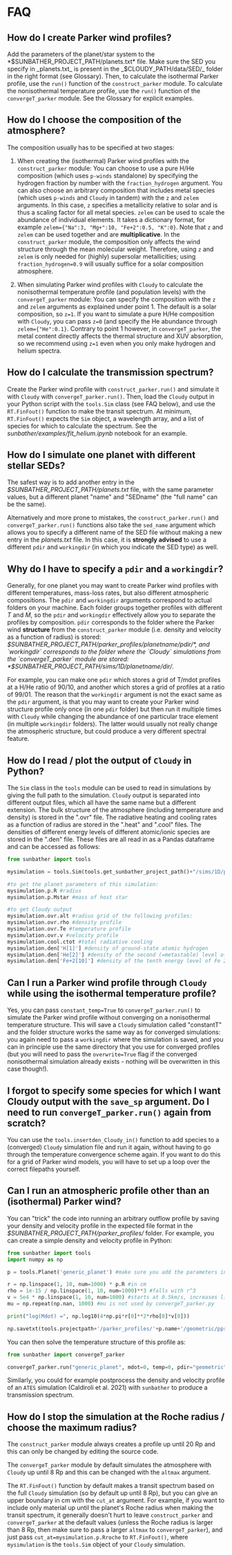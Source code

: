 # FAQ

## How do I create Parker wind profiles?

Add the parameters of the planet/star system to the *$SUNBATHER_PROJECT_PATH/planets.txt* file. Make sure the SED you specify in _planets.txt_ is present in the _$CLOUDY_PATH/data/SED/_ folder in the right format (see Glossary). Then, to calculate the isothermal Parker profile, use the `run()` function of the `construct_parker` module. To calculate the nonisothermal temperature profile, use the `run()` function of the `convergeT_parker` module. See the Glossary for explicit examples. 

## How do I choose the composition of the atmosphere?

The composition usually has to be specified at two stages:  

1. When creating the (isothermal) Parker wind profiles with the `construct_parker` module: You can choose to use a pure H/He composition (which uses `p-winds` standalone) by specifying the hydrogen fraction by number with the `fraction_hydrogen` argument. You can also choose an arbitrary composition that includes metal species (which uses `p-winds` and `Cloudy` in tandem) with the `z` and `zelem` arguments. In this case, `z` specifies a metallicity relative to solar and is thus a scaling factor for all metal species. `zelem` can be used to scale the abundance of individual elements. It takes a dictionary format, for example `zelem={"Na":3, "Mg+":10, "Fe+2":0.5, "K":0}`. Note that `z` and `zelem` can be used together and are **multiplicative**. In the `construct_parker` module, the composition only affects the wind structure through the mean molecular weight. Therefore, using `z` and `zelem` is only needed for (highly) supersolar metallicities; using `fraction_hydrogen=0.9` will usually suffice for a solar composition atmosphere.

2. When simulating Parker wind profiles with `Cloudy` to calculate the nonisothermal temperature profile (and population levels) with the `convergeT_parker` module: You can specify the composition with the `z` and `zelem` arguments as explained under point 1. The default is a solar composition, so `z=1`. If you want to simulate a pure H/He composition with `Cloudy`, you can pass `z=0` (and specify the He abundance through `zelem={"He":0.1}`. Contrary to point 1 however, in `convergeT_parker`, the metal content directly affects the thermal structure and XUV absorption, so we recommend using `z=1` even when you only make hydrogen and helium spectra.

## How do I calculate the transmission spectrum?

Create the Parker wind profile with `construct_parker.run()` and simulate it with `Cloudy` with `convergeT_parker.run()`. Then, load the `Cloudy` output in your Python script with the `tools.Sim` class (see FAQ below), and use the `RT.FinFout()` function to make the transit spectrum. At minimum, `RT.FinFout()` expects the `Sim` object, a wavelength array, and a list of species for which to calculate the spectrum. See the _sunbather/examples/fit_helium.ipynb_ notebook for an example.

## How do I simulate one planet with different stellar SEDs?

The safest way is to add another entry in the *$SUNBATHER_PROJECT_PATH/planets.txt* file, with the same parameter values, but a different planet "name" and "SEDname" (the "full name" can be the same). 

Alternatively and more prone to mistakes, the `construct_parker.run()` and `convergeT_parker.run()` functions also take the `sed_name` argument which allows you to specify a different name of the SED file without making a new entry in the _planets.txt_ file. In this case, it is **strongly advised** to use a different `pdir` and `workingdir` (in which you indicate the SED type) as well. 

## Why do I have to specify a `pdir` and a `workingdir`?

Generally, for one planet you may want to create Parker wind profiles with different temperatures, mass-loss rates, but also different atmospheric compositions. The `pdir` and `workingdir` arguments correspond to actual folders on your machine. Each folder groups together profiles with different $T$ and $\dot{M}$, so the `pdir` and `workingdir` effectively allow you to separate the profiles by composition. `pdir` corresponds to the folder where the Parker wind **structure** from the `construct_parker` module (i.e. density and velocity as a function of radius) is stored: *$SUNBATHER_PROJECT_PATH/parker_profiles/planetname/pdir/*, and `workingdir` corresponds to the folder where the `Cloudy` simulations from the `convergeT_parker` module are stored: *$SUNBATHER_PROJECT_PATH/sims/1D/planetname/dir/*.

For example, you can make one `pdir` which stores a grid of T/mdot profiles at a H/He ratio of 90/10, and another which stores a grid of profiles at a ratio of 99/01. The reason that the  `workingdir` argument is not the exact same as the `pdir` argument, is that you may want to create your Parker wind structure profile only once (in one `pdir` folder) but then run it multiple times with `Cloudy` while changing the abundance of one particular trace element (in multiple `workingdir` folders). The latter would usually not really change the atmospheric structure, but could produce a very different spectral feature.

## How do I read / plot the output of `Cloudy` in Python?

The `Sim` class in the `tools` module can be used to read in simulations by giving the full path to the simulation. `Cloudy` output is separated into different output files, which all have the same name but a different extension. The bulk structure of the atmosphere (including temperature and density) is stored in the ".ovr" file. The radiative heating and cooling rates as a function of radius are stored in the ".heat" and ".cool" files. The densities of different energy levels of different atomic/ionic species are stored in the ".den" file. These files are all read in as a Pandas dataframe and can be accessed as follows:

``` python
from sunbather import tools

mysimulation = tools.Sim(tools.get_sunbather_project_path()+"/sims/1D/planetname/dir/parker_T_Mdot/converged")

#to get the planet parameters of this simulation:
mysimulation.p.R #radius
mysimulation.p.Mstar #mass of host star

#to get Cloudy output
mysimulation.ovr.alt #radius grid of the following profiles:
mysimulation.ovr.rho #density profile
mysimulation.ovr.Te #temperature profile
mysimulation.ovr.v #velocity profile
mysimulation.cool.ctot #total radiative cooling
mysimulation.den['H[1]'] #density of ground-state atomic hydrogen
mysimulation.den['He[2]'] #density of the second (=metastable) level of helium
mysimulation.den['Fe+2[10]'] #density of the tenth energy level of Fe 2+
```

## Can I run a Parker wind profile through `Cloudy` while using the isothermal temperature profile?

Yes, you can pass `constant_temp=True` to `convergeT_parker.run()` to simulate the Parker wind profile without converging on a nonisothermal temperature structure. This will save a `Cloudy` simulation called "constantT" and the folder structure works the same way as for converged simulations: you again need to pass a `workingdir` where the simulation is saved, and you can in principle use the same directory that you use for converged profiles (but you will need to pass the `overwrite=True` flag if the converged nonisothermal simulation already exists - nothing will be overwritten in this case though!).

## I forgot to specify some species for which I want Cloudy output with the `save_sp` argument. Do I need to run `convergeT_parker.run()` again from scratch?

You can use the `tools.insertden_Cloudy_in()` function to add species to a (converged) `Cloudy` simulation file and run it again, without having to go through the temperature convergence scheme again. If you want to do this for a grid of Parker wind models, you will have to set up a loop over the correct filepaths yourself.

## Can I run an atmospheric profile other than an (isothermal) Parker wind?

You can "trick" the code into running an arbitrary outflow profile by saving your density and velocity profile in the expected file format in the *$SUNBATHER_PROJECT_PATH/parker_profiles/* folder. For example, you can create a simple density and velocity profile in Python:

``` python
from sunbather import tools
import numpy as np

p = tools.Planet('generic_planet') #make sure you add the parameters in planets.txt

r = np.linspace(1, 10, num=1000) * p.R #in cm
rho = 1e-15 / np.linspace(1, 10, num=1000)**3 #falls with r^3
v = 5e4 * np.linspace(1, 10, num=1000) #starts at 0.5km/s, increases linearly with r so that Mdot = 4 pi rho v r^2 is constant
mu = np.repeat(np.nan, 1000) #mu is not used by convergeT_parker.py

print("log(Mdot) =", np.log10(4*np.pi*r[0]**2*rho[0]*v[0]))

np.savetxt(tools.projectpath+'/parker_profiles/'+p.name+'/geometric/pprof_'+p.name+'_T=0_M=0.000.txt', np.column_stack((r, rho, v, mu)), delimiter='\t')
```

You can then solve the temperature structure of this profile as: 

```python
from sunbather import convergeT_parker

convergeT_parker.run("generic_planet", mdot=0, temp=0, pdir="geometric", workingdir="geometric")
```

Similarly, you could for example postprocess the density and velocity profile of an `ATES` simulation (Caldiroli et al. 2021) with `sunbather` to produce a transmission spectrum.

## How do I stop the simulation at the Roche radius / choose the maximum radius?

The `construct_parker` module always creates a profile up until 20 Rp and this can only be changed by editing the source code. 

The `convergeT_parker` module by default simulates the atmosphere with `Cloudy` up until 8 Rp and this can be changed with the `altmax` argument. 

The `RT.FinFout()` function by default makes a transit spectrum based on the full `Cloudy` simulation (so by default up until 8 Rp), but you can give an upper boundary in cm with the `cut_at` argument. For example, if you want to include only material up until the planet's Roche radius when making the transit spectrum, it generally doesn't hurt to leave `construct_parker` and `convergeT_parker` at the default values (unless the Roche radius is larger than 8 Rp, then make sure to pass a larger `altmax` to `convergeT_parker`), and just pass `cut_at=mysimulation.p.Rroche` to `RT.FinFout()`, where `mysimulation` is the `tools.Sim` object of your `Cloudy` simulation.
